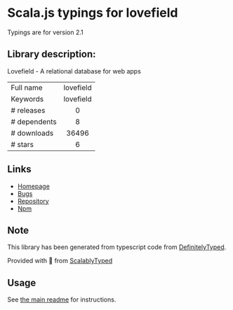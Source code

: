 
# Scala.js typings for lovefield

Typings are for version 2.1

## Library description:
Lovefield - A relational database for web apps

|                    |                 |
| ------------------ | :-------------: |
| Full name          | lovefield |
| Keywords           | lovefield |
| # releases         | 0 |
| # dependents       | 8 |
| # downloads        | 36496 |
| # stars            | 6 |

## Links
- [Homepage](https://github.com/google/lovefield)
- [Bugs](https://github.com/google/lovefield/issues)
- [Repository](https://github.com/google/lovefield)
- [Npm](https://www.npmjs.com/package/lovefield)
    


## Note
This library has been generated from typescript code from [DefinitelyTyped](https://definitelytyped.org).

Provided with :purple_heart: from [ScalablyTyped](https://github.com/oyvindberg/ScalablyTyped)

## Usage
See [the main readme](../../readme.md) for instructions.


